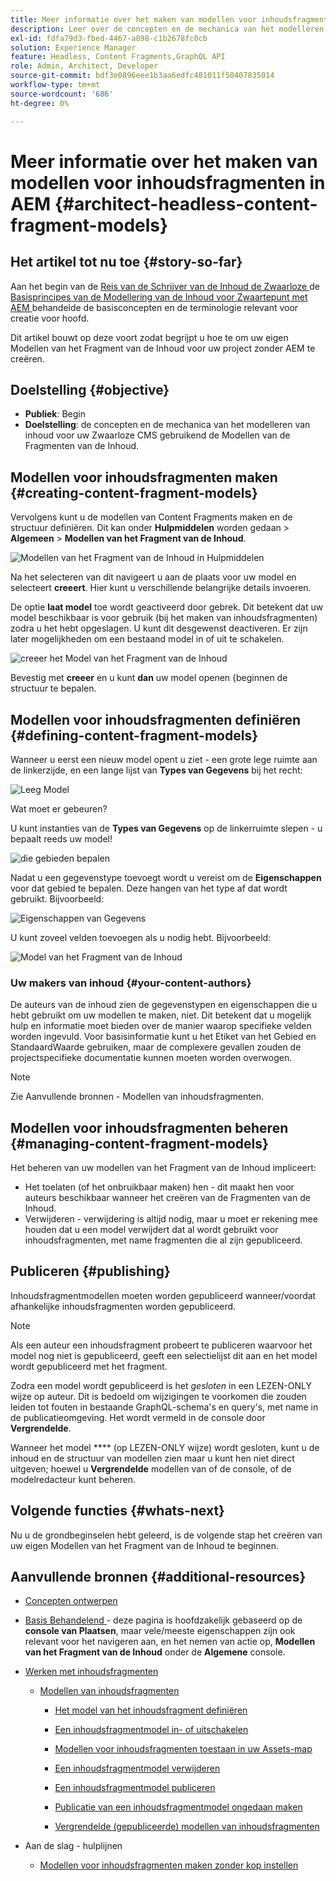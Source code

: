 ```yaml
---
title: Meer informatie over het maken van modellen voor inhoudsfragmenten in AEM
description: Leer over de concepten en de mechanica van het modelleren van inhoud voor uw Zwaarloze CMS gebruikend de Modellen van de Fragments van de Inhoud.
exl-id: fdfa79d3-fbed-4467-a898-c1b2678fc0cb
solution: Experience Manager
feature: Headless, Content Fragments,GraphQL API
role: Admin, Architect, Developer
source-git-commit: bdf3e0896eee1b3aa6edfc481011f50407835014
workflow-type: tm+mt
source-wordcount: '686'
ht-degree: 0%

---
```


# Meer informatie over het maken van modellen voor inhoudsfragmenten in AEM {#architect-headless-content-fragment-models}

## Het artikel tot nu toe {#story-so-far}

Aan het begin van de [ Reis van de Schrijver van de Inhoud de Zwaarloze ](overview.md) de [ Basisprincipes van de Modellering van de Inhoud voor Zwaartepunt met AEM ](basics.md) behandelde de basisconcepten en de terminologie relevant voor creatie voor hoofd.

Dit artikel bouwt op deze voort zodat begrijpt u hoe te om uw eigen Modellen van het Fragment van de Inhoud voor uw project zonder AEM te creëren.

## Doelstelling {#objective}

* **Publiek**: Begin
* **Doelstelling**: de concepten en de mechanica van het modelleren van inhoud voor uw Zwaarloze CMS gebruikend de Modellen van de Fragmenten van de Inhoud.

<!-- which persona does this? -->
<!-- and who allows the configuration on the folders? -->

<!--
## Enabling Content Fragment Models {#enabling-content-fragment-models}

At the very start you need to enable Content Fragment Models for your site, this is done in the Configuration Browser; under Tools > General > Configuration Browser. You can either select to configure the global entry, or create a configuration. For example:

![Define configuration](/help/sites-cloud/administering/content-fragments/assets/cfm-conf-01.png)

>[!NOTE]
>
>See Additional Resources - Content Fragments in the Configuration Browser
-->

## Modellen voor inhoudsfragmenten maken {#creating-content-fragment-models}

Vervolgens kunt u de modellen van Content Fragments maken en de structuur definiëren. Dit kan onder **Hulpmiddelen** worden gedaan > **Algemeen** > **Modellen van het Fragment van de Inhoud**.

![ Modellen van het Fragment van de Inhoud in Hulpmiddelen ](assets/cfm-tools.png)

Na het selecteren van dit navigeert u aan de plaats voor uw model en selecteert **creeert**. Hier kunt u verschillende belangrijke details invoeren.

De optie **laat model** toe wordt geactiveerd door gebrek. Dit betekent dat uw model beschikbaar is voor gebruik (bij het maken van inhoudsfragmenten) zodra u het hebt opgeslagen. U kunt dit desgewenst deactiveren. Er zijn later mogelijkheden om een bestaand model in of uit te schakelen.

![ creeer het Model van het Fragment van de Inhoud ](/help/sites-cloud/administering/content-fragments/assets/cfm-models-02.png)

Bevestig met **creeer** en u kunt **dan** uw model openen {beginnen de structuur te bepalen.

## Modellen voor inhoudsfragmenten definiëren {#defining-content-fragment-models}

Wanneer u eerst een nieuw model opent u ziet - een grote lege ruimte aan de linkerzijde, en een lange lijst van **Types van Gegevens** bij het recht:

![ Leeg Model ](/help/sites-cloud/administering/content-fragments/assets/cfm-models-03.png)

Wat moet er gebeuren?

U kunt instanties van de **Types van Gegevens** op de linkerruimte slepen - u bepaalt reeds uw model!

![ die gebieden ](/help/sites-cloud/administering/content-fragments/assets/cfm-models-04.png) bepalen

Nadat u een gegevenstype toevoegt wordt u vereist om de **Eigenschappen** voor dat gebied te bepalen. Deze hangen van het type af dat wordt gebruikt. Bijvoorbeeld:

![ Eigenschappen van Gegevens ](/help/sites-cloud/administering/content-fragments/assets/cfm-models-05.png)

U kunt zoveel velden toevoegen als u nodig hebt. Bijvoorbeeld:

![ Model van het Fragment van de Inhoud ](/help/sites-cloud/administering/content-fragments/assets/cfm-models-07.png)

### Uw makers van inhoud {#your-content-authors}

De auteurs van de inhoud zien de gegevenstypen en eigenschappen die u hebt gebruikt om uw modellen te maken, niet. Dit betekent dat u mogelijk hulp en informatie moet bieden over de manier waarop specifieke velden worden ingevuld. Voor basisinformatie kunt u het Etiket van het Gebied en StandaardWaarde gebruiken, maar de complexere gevallen zouden de projectspecifieke documentatie kunnen moeten worden overwogen.

>[!NOTE]
>
>Zie Aanvullende bronnen - Modellen van inhoudsfragmenten.

## Modellen voor inhoudsfragmenten beheren {#managing-content-fragment-models}

<!-- needs more details -->

Het beheren van uw modellen van het Fragment van de Inhoud impliceert:

* Het toelaten (of het onbruikbaar maken) hen - dit maakt hen voor auteurs beschikbaar wanneer het creëren van de Fragmenten van de Inhoud.
* Verwijderen - verwijdering is altijd nodig, maar u moet er rekening mee houden dat u een model verwijdert dat al wordt gebruikt voor inhoudsfragmenten, met name fragmenten die al zijn gepubliceerd.

## Publiceren {#publishing}

<!-- needs more details -->

Inhoudsfragmentmodellen moeten worden gepubliceerd wanneer/voordat afhankelijke inhoudsfragmenten worden gepubliceerd.

>[!NOTE]
>
>Als een auteur een inhoudsfragment probeert te publiceren waarvoor het model nog niet is gepubliceerd, geeft een selectielijst dit aan en het model wordt gepubliceerd met het fragment.

Zodra een model wordt gepubliceerd is het *gesloten* in een LEZEN-ONLY wijze op auteur. Dit is bedoeld om wijzigingen te voorkomen die zouden leiden tot fouten in bestaande GraphQL-schema&#39;s en query&#39;s, met name in de publicatieomgeving. Het wordt vermeld in de console door **Vergrendelde**.

Wanneer het model **** (op LEZEN-ONLY wijze) wordt gesloten, kunt u de inhoud en de structuur van modellen zien maar u kunt hen niet direct uitgeven; hoewel u **Vergrendelde** modellen van of de console, of de modelredacteur kunt beheren.

## Volgende functies {#whats-next}

Nu u de grondbeginselen hebt geleerd, is de volgende stap het creëren van uw eigen Modellen van het Fragment van de Inhoud te beginnen.

## Aanvullende bronnen {#additional-resources}

* [Concepten ontwerpen](/help/sites-cloud/authoring/author-publish.md)

* [ Basis Behandelend ](/help/sites-cloud/authoring/basic-handling.md) - deze pagina is hoofdzakelijk gebaseerd op de **console van Plaatsen**, maar vele/meeste eigenschappen zijn ook relevant voor het navigeren aan, en het nemen van actie op, **Modellen van het Fragment van de Inhoud** onder de **Algemene** console.

* [Werken met inhoudsfragmenten](/help/sites-cloud/administering/content-fragments/overview.md)

   * [Modellen van inhoudsfragmenten](/help/sites-cloud/administering/content-fragments/content-fragment-models.md)

      * [Het model van het inhoudsfragment definiëren](/help/sites-cloud/administering/content-fragments/content-fragment-models.md#defining-your-content-fragment-model)

      * [Een inhoudsfragmentmodel in- of uitschakelen](/help/sites-cloud/administering/content-fragments/content-fragment-models.md#enabling-disabling-a-content-fragment-model)

      * [Modellen voor inhoudsfragmenten toestaan in uw Assets-map](/help/sites-cloud/administering/content-fragments/content-fragment-models.md#allowing-content-fragment-models-assets-folder)

      * [Een inhoudsfragmentmodel verwijderen](/help/sites-cloud/administering/content-fragments/content-fragment-models.md#deleting-a-content-fragment-model)

      * [Een inhoudsfragmentmodel publiceren](/help/sites-cloud/administering/content-fragments/content-fragment-models.md#publishing-a-content-fragment-model)

      * [Publicatie van een inhoudsfragmentmodel ongedaan maken](/help/sites-cloud/administering/content-fragments/content-fragment-models.md#unpublishing-a-content-fragment-model)

      * [Vergrendelde (gepubliceerde) modellen van inhoudsfragmenten](/help/sites-cloud/administering/content-fragments/content-fragment-models.md#locked-published-content-fragment-models)

* Aan de slag - hulplijnen

   * [Modellen voor inhoudsfragmenten maken zonder kop instellen](/help/headless/setup/create-content-model.md)
